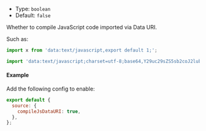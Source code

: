 - Type: `boolean`
- Default: `false`

Whether to compile JavaScript code imported via Data URI.

Such as:

```js
import x from 'data:text/javascript,export default 1;';

import 'data:text/javascript;charset=utf-8;base64,Y29uc29sZS5sb2coJ2lubGluZSAxJyk7';
```

#### Example

Add the following config to enable:

```js
export default {
  source: {
    compileJsDataURI: true,
  },
};
```
